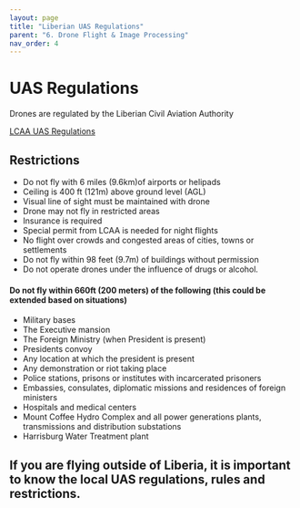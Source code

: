 ```yaml
---
layout: page
title: "Liberian UAS Regulations"
parent: "6. Drone Flight & Image Processing"
nav_order: 4
---
```



# UAS Regulations

Drones are regulated by the Liberian Civil Aviation Authority

<a href="https://lcaa.gov.lr/sites/default/files/documents/LCAR%20PART%2017%20A%20-%20Aviation%20Security.docx.pdf" target="_blank" rel="noopener noreferrer">LCAA UAS Regulations</a>

## Restrictions

* Do not fly with 6 miles (9.6km)of airports or helipads
* Ceiling is 400 ft (121m) above ground level (AGL)
* Visual line of sight must be maintained with drone
* Drone may not fly in restricted areas
* Insurance is required
* Special permit from LCAA is needed for night flights
* No flight over crowds and congested areas of cities, towns or settlements
* Do not fly within 98 feet (9.7m) of buildings without permission
* Do not operate drones under the influence of drugs or alcohol.

#### Do not fly within 660ft (200 meters) of the following (this could be extended based on situations)
* Military bases
* The Executive mansion
* The Foreign Ministry (when President is present)
* Presidents convoy
* Any location at which the president is present
* Any demonstration or riot taking place
* Police stations, prisons or institutes with incarcerated prisoners
* Embassies, consulates, diplomatic missions and residences of foreign ministers
* Hospitals and medical centers
* Mount Coffee Hydro Complex and all power generations plants, transmissions and distribution substations 
* Harrisburg Water Treatment plant

## If you are flying outside of Liberia, it is important to know the local UAS regulations, rules and restrictions.
